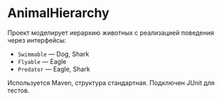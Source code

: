 # AnimalHierarchy

Проект моделирует иерархию животных с реализацией поведения через интерфейсы:

- `Swimmable` — Dog, Shark
- `Flyable` — Eagle
- `Predator` — Eagle, Shark

Используется Maven, структура стандартная. Подключен JUnit для тестов.
